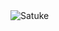 <img src="https://komarev.com/ghpvc/?username=Cwaty&label=Ziyaretçi%20Sayısı&color=3bb94e" alt="Satuke" />
